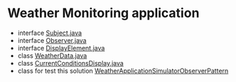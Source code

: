# Weather Monitoring application

- interface [Subject.java](Subject.java)
- interface [Observer.java](Observer.java)
- interface [DisplayElement.java](DisplayElement.java)
- class [WeatherData.java](WeatherData.java)
- class [CurrentConditionsDisplay.java](CurrentConditionsDisplay.java)
- class for test this solution [WeatherApplicationSimulatorObserverPattern](WeatherApplicationSimulatorObserverPattern.java)

